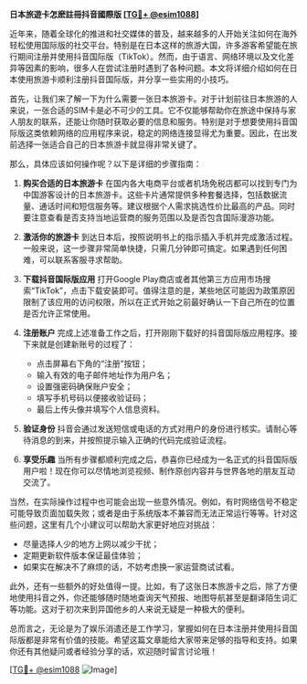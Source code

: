 **日本旅遊卡怎麽註冊抖音國際版 [[TG💪+ @esim1088](https://t.me/s/esim1088)]**

近年来，随着全球化的推进和社交媒体的普及，越来越多的人开始关注如何在海外轻松使用国际版的社交平台。特别是在日本这样的旅游大国，许多游客希望能在旅行期间注册并使用抖音国际版（TikTok）。然而，由于语言、网络环境以及文化差异等因素的影响，很多人在尝试注册时遇到了各种问题。本文将详细介绍如何在日本使用旅游卡顺利注册抖音国际版，并分享一些实用的小技巧。

首先，让我们来了解一下为什么需要一张日本旅游卡。对于计划前往日本旅游的人来说，一张合适的SIM卡是必不可少的工具。它不仅能够帮助你在旅途中保持与家人朋友的联系，还能让你随时获取必要的信息和服务。特别是对于想要使用抖音国际版这类依赖网络的应用程序来说，稳定的网络连接显得尤为重要。因此，在出发前选择一张适合自己的日本旅游卡就显得非常关键了。

那么，具体应该如何操作呢？以下是详细的步骤指南：

1. **购买合适的日本旅游卡**
   在国内各大电商平台或者机场免税店都可以找到专门为中国游客设计的日本旅游卡。这些卡片通常提供多种套餐选择，包括数据流量、通话时间和短信服务等。建议根据个人需求挑选性价比最高的产品。同时要注意查看是否支持当地运营商的服务范围以及是否包含国际漫游功能。

2. **激活你的旅游卡**
   到达日本后，按照说明书上的指示插入手机并完成激活过程。一般来说，这一步骤非常简单快捷，只需几分钟即可搞定。如果遇到任何困难，可以联系客服寻求帮助。

3. **下载抖音国际版应用**
   打开Google Play商店或者其他第三方应用市场搜索“TikTok”，点击下载安装即可。值得注意的是，某些地区可能因为政策原因限制了该应用的访问权限，所以在正式开始之前最好确认一下自己所在的位置是否允许正常使用。

4. **注册账户**
   完成上述准备工作之后，打开刚刚下载好的抖音国际版应用程序。接下来就是创建新账号的过程了：
   - 点击屏幕右下角的“注册”按钮；
   - 输入有效的电子邮件地址作为用户名；
   - 设置强密码确保账户安全；
   - 填写手机号码以便接收验证码；
   - 最后上传头像并填写个人信息资料。

5. **验证身份**
   抖音会通过发送短信或电话的方式对用户的身份进行核实。请耐心等待消息的到来，并按照提示输入正确的代码完成验证流程。

6. **享受乐趣**
   当所有步骤都顺利完成之后，恭喜你已经成为一名正式的抖音国际版用户啦！现在你可以尽情地浏览视频、制作原创内容并与世界各地的朋友互动交流了。

当然，在实际操作过程中也可能会出现一些意外情况。例如，有时网络信号不稳定可能导致页面加载失败；或者是由于系统版本不兼容而无法正常运行等等。针对这些问题，这里有几个小建议可以帮助大家更好地应对挑战：

- 尽量选择人少的地方上网以减少干扰；
- 定期更新软件版本保证最佳体验；
- 如果实在解决不了麻烦的话，不妨考虑换一家运营商试试看。

此外，还有一些额外的好处值得一提。比如，有了这张日本旅游卡之后，除了方便地使用抖音之外，你还能够随时随地查询天气预报、地图导航甚至是翻译陌生词汇等功能。这对于初次来到异国他乡的人来说无疑是一种极大的便利。

总而言之，无论是为了娱乐消遣还是工作学习，掌握如何在日本注册并使用抖音国际版都是非常有价值的技能。希望这篇文章能给大家带来足够的指导和支持。如果你还有其他疑问或者经验分享的话，欢迎随时留言讨论哦！

[[TG💪+ @esim1088](https://t.me/s/esim1088) ![Image](https://i.postimg.cc/4NQfJmqS/Snipaste-2025-05-13-00-14-12.png)]